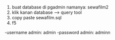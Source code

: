 1. buat database di pgadmin namanya: sewafilm2
2. klik kanan database --> query tool
3. copy paste sewafilm.sql
4. f5

-username admin: admin
-password admin: adminn
